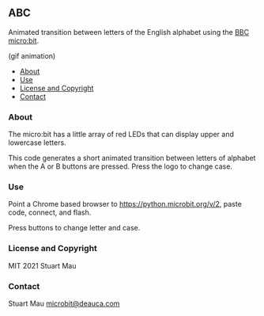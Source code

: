 ## ABC

Animated transition between letters of the English alphabet using the [BBC micro:bit](https://microbit.org/new-microbit/).

(gif animation)

- [About](#about)
- [Use](#use)
- [License and Copyright](#license-and-copyright)
- [Contact](#contact)

### About

The micro:bit has a little array of red LEDs that can display upper and lowercase letters. 

This code generates a short animated transition between letters of alphabet when the A or B buttons are pressed. Press the logo to change case.

### Use

Point a Chrome based browser to https://python.microbit.org/v/2, paste code, connect, and flash.

Press buttons to change letter and case.

### License and Copyright

MIT 2021 Stuart Mau

### Contact

Stuart Mau microbit@deauca.com